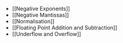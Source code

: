 - [[Negative Exponents]]
- [[Negative Mantissas]]
- [[Normalisation]]
- [[Floating Point Addition and Subtraction]]
- [[Underflow and Overflow]]